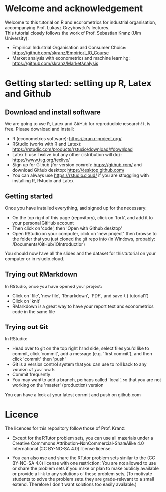 # Welcome and acknowledgement

Welcome to this tutorial on R and econometrics for industrial organisation, accompanying Prof. Lukasz Grzybowski's lectures.  
This tutorial closely follows the work of Prof. Sebastian Kranz (Ulm University):

- Empirical Industrial Organisation and Consumer Choice: https://github.com/skranz/Empirical_IO_Course 
- Market analysis with econometrics and machine learning: https://github.com/skranz/MarketAnalysis

# Getting started: setting up R, Latex and Github

## Download and install software

We are going to use R, Latex and GitHub for reproducible research! It is free. Please download and install:

- R (econometrics software): https://cran.r-project.org/
- RStudio (works with R and Latex): https://rstudio.com/products/rstudio/download/#download
- Latex (I use Texlive but any other distribution will do) : https://www.tug.org/texlive/
- Sign up for Github (for version control): https://github.com/ and download Github desktop: https://desktop.github.com/
- You can always use https://rstudio.cloud/ if you are struggling with installing R, Rstudio and Latex

## Getting started

Once you have installed everything, and signed up for the necessary:

- On the top right of this page (repository), click on 'fork', and add it to your personal GitHub account
- Then click on 'code', then 'Open with Github desktop' 
- Open RStudio on your computer, click on 'new project', then browse to the folder that you just cloned the git repo into (in Windows, probably: /Documents/GitHub/IOIntroduction)

You should now have all the slides and the dataset for this tutorial on your computer or in rstudio.cloud.

## Trying out RMarkdown

In RStudio, once you have opened your project:

- Click on 'file', 'new file', 'Rmarkdown', 'PDF', and save it ('tutorial1')
- Click on 'knit'
- RMarkdown is a great way to have your report text and econometrics code in the same file

## Trying out Git

In RStudio:

- Head over to git on the top right hand side, select files you'd like to commit, click 'commit', add a message (e.g. 'first commit'), and then click 'commit', then 'push'
- Git is a version control system that you can use to roll back to any version of your work
- Commit frequently
- You may want to add a branch, perhaps called 'local', so that you are not working on the 'master' (production) version

You can have a look at your latest commit and push on github.com

# Licence

The licences for this repository follow those of Prof. Kranz:

 - Except for the RTutor problem sets, you can use all materials under a Creative Commmons Attribution-NonCommercial-ShareAlike 4.0 International (CC BY-NC-SA 4.0) license license.

 - You can also use and share the RTutor problem sets similar to the (CC BY-NC-SA 4.0) license with one restriction: You are not allowed to use or share the problem sets if you make or plan to make publicly available or provide a link to any solutions of these problem sets. (To motivate students to solve the problem sets, they are grade-relevant to a small extend. Therefore I don't want solutions too easily available.)


